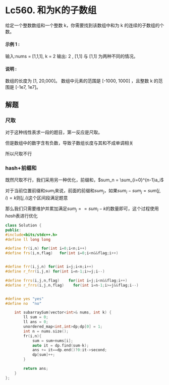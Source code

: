 # Lc560. 和为K的子数组

给定一个整数数组和一个整数 k，你需要找到该数组中和为 k 的连续的子数组的个数。

#### 示例 1 :

输入:nums = [1,1,1], k = 2
输出: 2 , [1,1] 与 [1,1] 为两种不同的情况。

#### 说明 :

数组的长度为 [1, 20,000]。
数组中元素的范围是 [-1000, 1000] ，且整数 k 的范围是 [-1e7, 1e7]。

## 解题

### 尺取

对于这种线性表求一段的题目，第一反应是尺取。

但是数组中的数字含有负数，导致子数组长度与其和不成单调相关

所以尺取不行

### hash+前缀和

既然尺取不行，我们采用另一种优化，前缀和，$sum_n = \sum_{i=0}^{n-1}a_i$

对于当前位置前缀和$sum_i$来说，前面的前缀和$sum_j$，如果$sum_i-sum_j = sum[j,i) = k$则$[j,i)$这个区间段满足题意

那么我们只需要维护并累加满足$sum_j==sum_i-k$的数量即可，这个过程使用$hash$表进行优化

```C++
class Solution {
public:
#include<bits/stdc++.h>
#define ll long long

#define fr(i,n) for(int i=0;i<n;i++)
#define frs(i,n,flag)   for(int i=0;i<n&&flag;i++)


#define frr(i,j,n) for(int i=j;i<n;i++)
#define r_frr(i,j,n) for(int i=n-1;i>=j;i--)

#define frrs(i,j,n,flag)    for(int i=j;i<n&&flag;i++)
#define r_frrs(i,j,n,flag)    for(int i=n-1;i>=j&&flag;i--)


#define yes "yes"
#define no  "no"

    int subarraySum(vector<int>& nums, int k) {
        ll sum = 0;
        ll ans = 0;
        unordered_map<int,int>dp;dp[0] = 1;
        int n = nums.size();
        fr(i,n){
            sum = sum+nums[i];
            auto it = dp.find(sum-k);
            ans += it==dp.end()?0:it->second;
            dp[sum]++;
        }

        return ans;
    }
};
```

